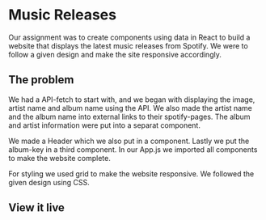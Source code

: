 # Music Releases
Our assignment was to create components using data in React to build a website that displays the latest music releases from Spotify. We were to follow a given design and make the site responsive accordingly.


## The problem
We had a API-fetch to start with, and we began with displaying the image, artist name and album name using the API. We also made the artist name and the album name into external links to their spotify-pages. The album and artist information were put into a separat component. 

We made a Header which we also put in a component. Lastly we put the album-key in a third component. In our App.js we imported all components to make the website complete.

For styling we used grid to make the website responsive. We followed the given design using CSS. 


## View it live


